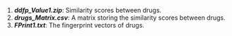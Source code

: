 1.	***ddfp_Value1.zip***: Similarity scores between drugs.<br>
2.	***drugs_Matrix.csv***: A matrix storing the similarity scores between drugs.<br>
3.	***FPrint1.txt***: The fingerprint vectors of drugs.
